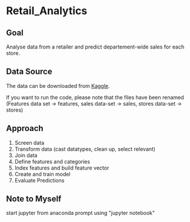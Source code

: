 # Retail_Analytics
## Goal
Analyse data from a retailer and predict departement-wide sales for each store.

## Data Source
The data can be downloaded from [Kaggle](https://www.kaggle.com/jessgoode/starter-retail-data-analytics-fddf685e-a).

If you want to run the code, please note that the files have been renamed (Features data set -> features, sales data-set -> sales, stores data-set -> stores)

## Approach
1. Screen data
2. Transform data (cast datatypes, clean up, select relevant)
3. Join data
4. Define features and categories
5. Index features and build feature vector
6. Create and train model
7. Evaluate Predictions

## Note to Myself
start jupyter from anaconda prompt using "jupyter notebook"
